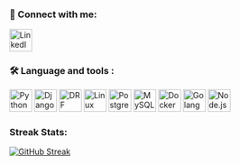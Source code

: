  
### 🔗 Connect with me:
<p align="left">
 
  <a href="https://www.linkedin.com/in/shahab-bozorgi/" target="_blank">
    <img src="https://cdn.jsdelivr.net/gh/devicons/devicon/icons/linkedin/linkedin-original.svg" width="40px" title="LinkedIn"/>
  </a>
</p>

### 🛠 Language and tools :
<p align="left">
  <img src="https://cdn.jsdelivr.net/gh/devicons/devicon/icons/python/python-original.svg" width="40px" title="Python"/>
  <img src="https://cdn.jsdelivr.net/gh/devicons/devicon@latest/icons/django/django-plain-wordmark.svg" width="40px" title="Django"/>
  <img src="https://cdn.jsdelivr.net/gh/devicons/devicon@latest/icons/djangorest/djangorest-original-wordmark.svg" width="40px" title="DRF"/>
  <img src="https://cdn.jsdelivr.net/gh/devicons/devicon@latest/icons/linux/linux-plain.svg" width="40px" title="Linux"/>
  <img src="https://cdn.jsdelivr.net/gh/devicons/devicon@latest/icons/postgresql/postgresql-plain.svg" width="40px" title="PostgreSQL"/>
  <img src="https://cdn.jsdelivr.net/gh/devicons/devicon/icons/mysql/mysql-original.svg" width="40px" title="MySQL"/>
  <img src="https://cdn.jsdelivr.net/gh/devicons/devicon@latest/icons/docker/docker-original.svg" width="40px" title="Docker"/>
  <img src="https://cdn.jsdelivr.net/gh/devicons/devicon/icons/go/go-original.svg" width="40px" title="Golang"/>
  <img src="https://cdn.jsdelivr.net/gh/devicons/devicon@latest/icons/nodejs/nodejs-original-wordmark.svg"  width="40px" title="Node.js"/>
</p>



###  Streak Stats:
[![GitHub Streak](https://streak-stats.demolab.com/?user=shahab-bozorgi&theme=dark)](https://git.io/streak-stats)





